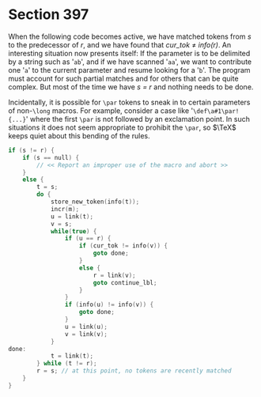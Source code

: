 # Section 397

When the following code becomes active, we have matched tokens from *s* to the predecessor of *r*, and we have found that *cur_tok* $\ne$ *info(r)*.
An interesting situation now presents itself:
If the parameter is to be delimited by a string such as '`ab`', and if we have scanned '`aa`', we want to contribute one '`a`' to the current parameter and resume looking for a '`b`'.
The program must account for such partial matches and for others that can be quite complex.
But most of the time we have *s = r* and nothing needs to be done.

Incidentally, it is possible for `\par` tokens to sneak in to certain parameters of non-`\long` macros.
For example, consider a case like '`\def\a#1\par!{...}`' where the first `\par` is not followed by an exclamation point.
In such situations it does not seem appropriate to prohibit the `\par`, so $\TeX$ keeps quiet about this bending of the rules.

```c << Contribute the recently matched tokens to the current parameter, and |goto continue| if a partial match is still in effect; but abort if |s = null| >>=
if (s != r) {
    if (s == null) {
        // << Report an improper use of the macro and abort >>
    }
    else {
        t = s;
        do {
            store_new_token(info(t));
            incr(m);
            u = link(t);
            v = s;
            while(true) {
                if (u == r) {
                    if (cur_tok != info(v)) {
                        goto done;
                    }
                    else {
                        r = link(v);
                        goto continue_lbl;
                    }
                }
                if (info(u) != info(v)) {
                    goto done;
                }
                u = link(u);
                v = link(v);
            }
done:
            t = link(t);
        } while (t != r);
        r = s; // at this point, no tokens are recently matched
    }
}
```
